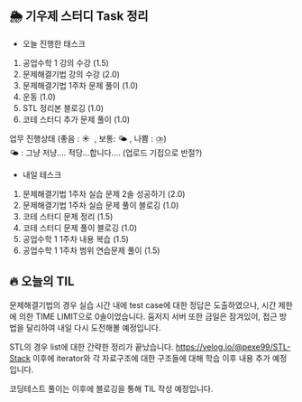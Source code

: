 ## 🌦️ 기우제 스터디 Task 정리

- 오늘 진행한 태스크
1. 공업수학 1 강의 수강 (1.5)
2. 문제해결기법 강의 수강 (2.0)
3. 문제해결기법 1주차 문제 풀이 (1.0)
4. 운동 (1.0)
5. STL 정리본 블로깅 (1.0)
6. 코테 스터디 추가 문제 풀이 (1.0)

업무 진행상태 (좋음 : ☀  , 보통: 🌤 , 나쁨 : ⛈)  
🌤 : 그냥 저냥.... 적당...합니다.... (업로드 기접으로 반절?)
 
- 내일 테스크
1. 문제해결기법 1주차 실습 문제 2솔 성공하기 (2.0)
2. 문제해결기법 1주차 실습 문제 풀이 블로깅 (1.0)
3. 코테 스터디 문제 정리 (1.5)
4. 코테 스터디 문제 풀이 블로깅 (1.0)
5. 공업수학 1 1주차 내용 복습 (1.5)
6. 공업수학 1 1주차 범위 연습문제 풀이 (1.5)

## 🔥 오늘의 TIL

문제해결기법의 경우 실습 시간 내에 test case에 대한 정답은 도출하였으나, 시간 제한에 의한 TIME LIMIT으로 0솔이었습니다.
둠저지 서버 또한 금일은 잠겨있어, 접근 방법을 달리하여 내일 다시 도전해볼 예정입니다.

STL의 경우 list에 대한 간략한 정리가 끝났습니다.
https://velog.io/@pexe99/STL-Stack
이후에 iterator와 각 자료구조에 대한 구조들에 대해 학습 이후 내용 추가 예정입니다.

코딩테스트 풀이는 이후에 블로깅을 통해 TIL 작성 예정입니다.

